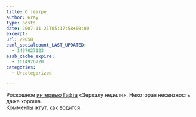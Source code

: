 ```yaml
---
title: О театре
author: Gray
type: posts
date: 2007-11-21T05:17:58+00:00
excerpt:
url: /9058
esml_socialcount_LAST_UPDATED:
  - 1497027123
essb_cache_expire:
  - 1614926720
categories:
  - Uncategorized

---
```








Роскошное <a href="http://www.zn.ua/3000/3680/61178/" target="_blank">интервью Гафта</a> &#171;Зеркалу недели&#187;. Некоторая несвязность даже хороша.  
Комменты жгут, как водится.